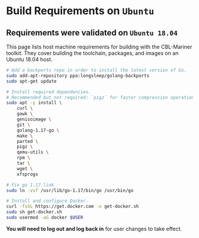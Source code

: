 
# Build Requirements on `Ubuntu`

## Requirements were validated on `Ubuntu 18.04`

This page lists host machine requirements for building with the CBL-Mariner toolkit. They cover building the toolchain, packages, and images on an Ubuntu 18.04 host.

```bash
# Add a backports repo in order to install the latest version of Go.
sudo add-apt-repository ppa:longsleep/golang-backports
sudo apt-get update

# Install required dependencies.
# Recommended but not required: `pigz` for faster compression operations.
sudo apt -y install \
    curl \
    gawk \
    genisoimage \
    git \
    golang-1.17-go \
    make \
    parted \
    pigz \
    qemu-utils \
    rpm \
    tar \
    wget \
    xfsprogs

# Fix go 1.17 link
sudo ln -vsf /usr/lib/go-1.17/bin/go /usr/bin/go

# Install and configure Docker.
curl -fsSL https://get.docker.com -o get-docker.sh
sudo sh get-docker.sh
sudo usermod -aG docker $USER
```

**You will need to log out and log back in** for user changes to take effect.
